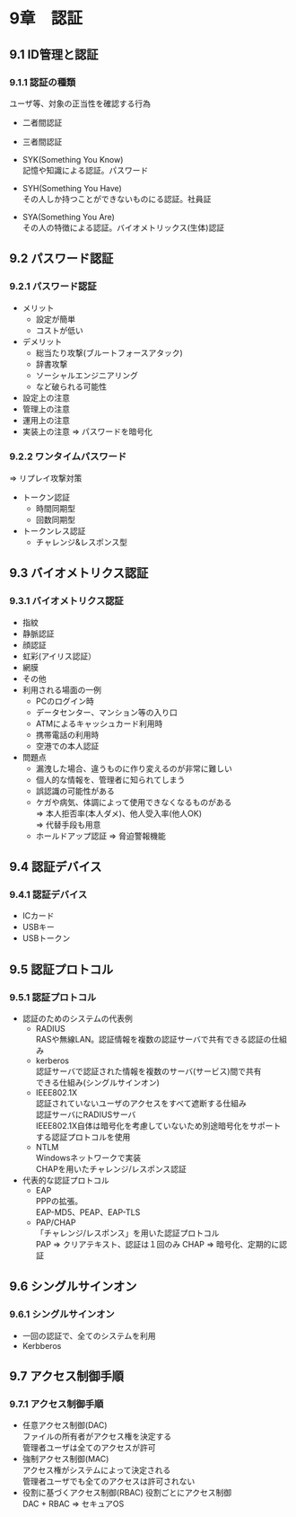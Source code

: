 # 9章　認証
## 9.1 ID管理と認証
### 9.1.1 認証の種類
ユーザ等、対象の正当性を確認する行為

* 二者間認証
* 三者間認証

* SYK(Something You Know)<br />
記憶や知識による認証。パスワード
* SYH(Something You Have)<br />
その人しか持つことができないものにる認証。社員証
* SYA(Something You Are)<br />
その人の特徴による認証。バイオメトリックス(生体)認証

## 9.2 パスワード認証
### 9.2.1 パスワード認証
* メリット
	* 設定が簡単
	* コストが低い
* デメリット
	* 総当たり攻撃(ブルートフォースアタック)
	* 辞書攻撃
	* ソーシャルエンジニアリング
	* など破られる可能性
* 設定上の注意
* 管理上の注意
* 運用上の注意
* 実装上の注意 => パスワードを暗号化

### 9.2.2 ワンタイムパスワード
=> リプレイ攻撃対策
* トークン認証
	* 時間同期型
	* 回数同期型
* トークンレス認証
	* チャレンジ&レスポンス型

## 9.3 バイオメトリクス認証
### 9.3.1 バイオメトリクス認証
* 指紋
* 静脈認証
* 顔認証
* 虹彩(アイリス認証）
* 網膜
* その他
* 利用される場面の一例
	* PCのログイン時
	* データセンター、マンション等の入り口
	* ATMによるキャッシュカード利用時
	* 携帯電話の利用時
	* 空港での本人認証
* 問題点
	* 漏洩した場合、違うものに作り変えるのが非常に難しい
	* 個人的な情報を、管理者に知られてしまう
	* 誤認識の可能性がある
	* ケガや病気、体調によって使用できなくなるものがある<br />
	=> 本人拒否率(本人ダメ)、他人受入率(他人OK)<br />
	=> 代替手段も用意
	* ホールドアップ認証 => 脅迫警報機能

## 9.4 認証デバイス
### 9.4.1 認証デバイス
* ICカード
* USBキー
* USBトークン

## 9.5 認証プロトコル
### 9.5.1 認証プロトコル
* 認証のためのシステムの代表例
	* RADIUS<br />
	RASや無線LAN。認証情報を複数の認証サーバで共有できる認証の仕組み
	* kerberos<br />
	認証サーバで認証された情報を複数のサーバ(サービス)間で共有<br />
	できる仕組み(シングルサインオン)
	* IEEE802.1X<br />
	認証されていないユーザのアクセスをすべて遮断する仕組み<br />
	認証サーバにRADIUSサーバ<br />
	IEEE802.1X自体は暗号化を考慮していないため別途暗号化をサポート<br />
	する認証プロトコルを使用
	* NTLM<br />
	Windowsネットワークで実装<br />
	CHAPを用いたチャレンジ/レスポンス認証
* 代表的な認証プロトコル
	* EAP<br />
	PPPの拡張。<br />
	EAP-MD5、PEAP、EAP-TLS
	* PAP/CHAP<br />
	「チャレンジ/レスポンス」を用いた認証プロトコル<br />
	PAP => クリアテキスト、認証は１回のみ
	CHAP => 暗号化、定期的に認証

## 9.6 シングルサインオン
### 9.6.1 シングルサインオン
* 一回の認証で、全てのシステムを利用
* Kerbberos

## 9.7 アクセス制御手順
### 9.7.1 アクセス制御手順
* 任意アクセス制御(DAC)<br />
ファイルの所有者がアクセス権を決定する<br />
管理者ユーザは全てのアクセスが許可
* 強制アクセス制御(MAC)<br />
アクセス権がシステムによって決定される<br />
管理者ユーザでも全てのアクセスは許可されない
* 役割に基づくアクセス制御(RBAC)
役割ごとにアクセス制御<br />
DAC + RBAC => セキュアOS
